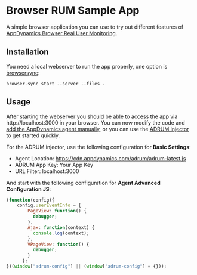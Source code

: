 # Browser RUM Sample App

A simple browser application you can use to try out different features of [AppDynamics Browser Real User Monitoring](https://docs.appdynamics.com/latest/en/end-user-monitoring/browser-monitoring/browser-real-user-monitoring).

## Installation

You need a local webserver to run the app properly, one option is [browsersync](https://browsersync.io/):

```shell
browser-sync start --server --files .
```

## Usage

After starting the webserver you should be able to access the app via http://localhost:3000 in your browser.
You can now modify the code and [add the AppDynamics agent manually](https://docs.appdynamics.com/latest/en/end-user-monitoring/browser-monitoring/browser-real-user-monitoring/inject-the-javascript-agent/manual-injection-of-the-javascript-agent), or you can use the [ADRUM injector](http://bit.ly/adruminjector) to get started quickly.

For the ADRUM injector, use the following configuration for **Basic Settings**:

* Agent Location: https://cdn.appdynamics.com/adrum/adrum-latest.js
* ADRUM App Key: Your App Key
* URL Filter: localhost:3000

And start with the following configuration for **Agent Advanced Configuration JS**:

```javascript
(function(config){
    config.userEventInfo = {
        PageView: function() {
          debugger;
        },
        Ajax: function(context) {
          console.log(context);
        },
        VPageView: function() {
          debugger;
        }
      };
})(window["adrum-config"] || (window["adrum-config"] = {}));
```
